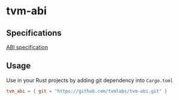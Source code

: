 # tvm-abi

## Specifications

[ABI specification](./docs/ABI.md)

## Usage

Use in your Rust projects by adding git dependency into `Cargo.toml`

```toml
tvm_abi = { git = "https://github.com/tvmlabs/tvm-abi.git" }
```
